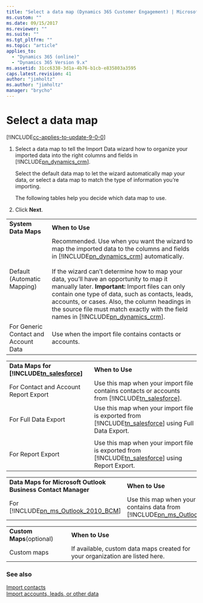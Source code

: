 ```yaml
---
title: "Select a data map (Dynamics 365 Customer Engagement) | MicrosoftDocs"
ms.custom: ""
ms.date: 09/15/2017
ms.reviewer: ""
ms.suite: ""
ms.tgt_pltfrm: ""
ms.topic: "article"
applies_to: 
  - "Dynamics 365 (online)"
  - "Dynamics 365 Version 9.x"
ms.assetid: 31cc6338-3d1a-4b76-b1cb-e835803a3595
caps.latest.revision: 41
author: "jimholtz"
ms.author: "jimholtz"
manager: "brycho"
---
```

# Select a data map

[!INCLUDE[cc-applies-to-update-9-0-0](../../includes/cc_applies_to_update_9_0_0.md)]

1.  Select a data map to tell the Import Data wizard how to organize your imported data into the right columns and fields in [!INCLUDE[pn_dynamics_crm](../../includes/pn-dynamics-crm.md)].  
  
     Select the default data map to let the wizard automatically map your data, or select a data map to match the type of information you’re importing.  
  
     The following tables help you decide which data map to use.  
  
2.  Click **Next**.  
   
|||  
|-|-|  
|**System Data Maps**|**When to Use**|  
|Default (Automatic Mapping)|Recommended. Use when you want the wizard to map the imported data to the columns and fields in [!INCLUDE[pn_dynamics_crm](../../includes/pn-dynamics-crm.md)] automatically.<br /><br /> If the wizard can’t determine how to map your data, you’ll have an opportunity to map it manually later. **Important:**  Import files can only contain one type of data, such as contacts, leads, accounts, or cases. Also, the column headings in the source file must match exactly with the field names in [!INCLUDE[pn_dynamics_crm](../../includes/pn-dynamics-crm.md)].|  
|For Generic Contact and Account Data|Use when the import file contains contacts or accounts.|  
  
|||  
|-|-|  
|**Data Maps for [!INCLUDE[tn_salesforce](../../includes/tn-salesforce.md)]**|**When to Use**|  
|For Contact and Account Report Export|Use this map when your import file contains contacts or accounts from [!INCLUDE[tn_salesforce](../../includes/tn-salesforce.md)].|  
|For Full Data Export|Use this map when your import file is exported from [!INCLUDE[tn_salesforce](../../includes/tn-salesforce.md)] using Full Data Export.|  
|||  
|For Report Export|Use this map when your import file is exported from [!INCLUDE[tn_salesforce](../../includes/tn-salesforce.md)] using Report Export.|  
  
|||  
|-|-|  
|**Data Maps for Microsoft Outlook Business Contact Manager**|**When to Use**|  
|For [!INCLUDE[pn_ms_Outlook_2010_BCM](../../includes/pn-ms-outlook-2010-bcm.md)]|Use this map when your import file contains data from [!INCLUDE[pn_ms_Outlook_2010_BCM](../../includes/pn-ms-outlook-2010-bcm.md)].|  
  
|||  
|-|-|  
|**Custom Maps**(optional)|**When to Use**|  
|Custom maps|If available, custom data maps created for your organization are listed here.|  
  
### See also  
 [Import contacts](https://docs.microsoft.com/dynamics365/customer-engagement/basics/import-contacts)   
 [Import accounts, leads, or other data](https://docs.microsoft.com/dynamics365/customer-engagement/basics/import-accounts-leads-other-data)   

